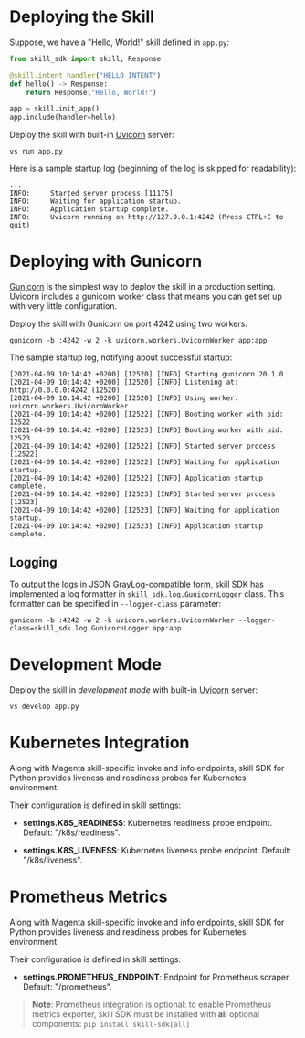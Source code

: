 # Deploying the Skill

Suppose, we have a "Hello, World!" skill defined in `app.py`:

```python
from skill_sdk import skill, Response

@skill.intent_handler("HELLO_INTENT")
def hello() -> Response:
    return Response("Hello, World!")

app = skill.init_app()
app.include(handler=hello)
```

Deploy the skill with built-in [Uvicorn](https://www.uvicorn.org/) server:

`vs run app.py`

Here is a sample startup log (beginning of the log is skipped for readability):
```log
...
INFO:     Started server process [11175]
INFO:     Waiting for application startup.
INFO:     Application startup complete.
INFO:     Uvicorn running on http://127.0.0.1:4242 (Press CTRL+C to quit)
```

# Deploying with Gunicorn

[Gunicorn](https://gunicorn.org/) is the simplest way to deploy the skill in a production setting. 
Uvicorn includes a gunicorn worker class that means you can get set up with very little configuration.

Deploy the skill with Gunicorn on port 4242 using two workers:

`gunicorn -b :4242 -w 2 -k uvicorn.workers.UvicornWorker app:app`

The sample startup log, notifying about successful startup:

```
[2021-04-09 10:14:42 +0200] [12520] [INFO] Starting gunicorn 20.1.0
[2021-04-09 10:14:42 +0200] [12520] [INFO] Listening at: http://0.0.0.0:4242 (12520)
[2021-04-09 10:14:42 +0200] [12520] [INFO] Using worker: uvicorn.workers.UvicornWorker
[2021-04-09 10:14:42 +0200] [12522] [INFO] Booting worker with pid: 12522
[2021-04-09 10:14:42 +0200] [12523] [INFO] Booting worker with pid: 12523
[2021-04-09 10:14:42 +0200] [12522] [INFO] Started server process [12522]
[2021-04-09 10:14:42 +0200] [12522] [INFO] Waiting for application startup.
[2021-04-09 10:14:42 +0200] [12522] [INFO] Application startup complete.
[2021-04-09 10:14:42 +0200] [12523] [INFO] Started server process [12523]
[2021-04-09 10:14:42 +0200] [12523] [INFO] Waiting for application startup.
[2021-04-09 10:14:42 +0200] [12523] [INFO] Application startup complete.
```

## Logging 

To output the logs in JSON GrayLog-compatible form, skill SDK has implemented a log formatter in 
`skill_sdk.log.GunicornLogger` class. This formatter can be specified in `--logger-class` parameter:


`gunicorn -b :4242 -w 2 -k uvicorn.workers.UvicornWorker --logger-class=skill_sdk.log.GunicornLogger app:app`


# Development Mode

Deploy the skill in _development mode_ with built-in [Uvicorn](https://www.uvicorn.org/) server:

`vs develop app.py`


# Kubernetes Integration


Along with Magenta skill-specific invoke and info endpoints, 
skill SDK for Python provides liveness and readiness probes for Kubernetes environment.

Their configuration is defined in skill settings:

- **settings.K8S_READINESS**: Kubernetes readiness probe endpoint. Default: "/k8s/readiness".


- **settings.K8S_LIVENESS**: Kubernetes liveness probe endpoint. Default: "/k8s/liveness".


# Prometheus Metrics


Along with Magenta skill-specific invoke and info endpoints, 
skill SDK for Python provides liveness and readiness probes for Kubernetes environment.

Their configuration is defined in skill settings:

- **settings.PROMETHEUS_ENDPOINT**: Endpoint for Prometheus scraper. Default: "/prometheus".

> **Note**: Prometheus integration is optional: 
> to enable Prometheus metrics exporter, skill SDK must be installed with **all** optional components: `pip install skill-sdk[all]` 
